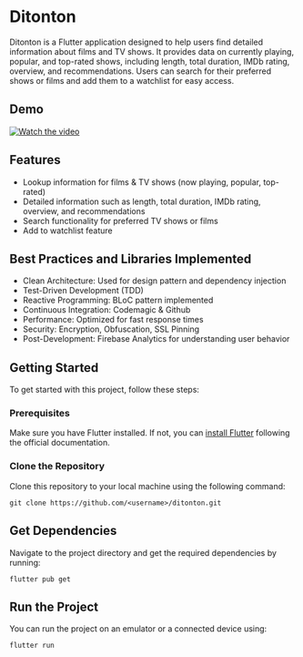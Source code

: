 # Ditonton

Ditonton is a Flutter application designed to help users find detailed
information about films and TV shows. It provides data on currently playing,
popular, and top-rated shows, including length, total duration, IMDb rating,
overview, and recommendations. Users can search for their preferred shows or
films and add them to a watchlist for easy access.

## Demo

[![Watch the video](https://img.youtube.com/vi/3agwA9XDDfA/0.jpg)](https://www.youtube.com/shorts/3agwA9XDDfA)

## Features

- Lookup information for films & TV shows (now playing, popular, top-rated)
- Detailed information such as length, total duration, IMDb rating, overview,
  and recommendations
- Search functionality for preferred TV shows or films
- Add to watchlist feature

## Best Practices and Libraries Implemented

- Clean Architecture: Used for design pattern and dependency injection
- Test-Driven Development (TDD)
- Reactive Programming: BLoC pattern implemented
- Continuous Integration: Codemagic & Github
- Performance: Optimized for fast response times
- Security: Encryption, Obfuscation, SSL Pinning
- Post-Development: Firebase Analytics for understanding user behavior

## Getting Started

To get started with this project, follow these steps:

### Prerequisites

Make sure you have Flutter installed. If not, you can [install Flutter](https://flutter.dev/docs/get-started/install) following the official documentation.

### Clone the Repository

Clone this repository to your local machine using the following command:

```
git clone https://github.com/<username>/ditonton.git
```

## Get Dependencies
Navigate to the project directory and get the required dependencies by running:
```
flutter pub get
```

## Run the Project
You can run the project on an emulator or a connected device using:
```
flutter run
```

